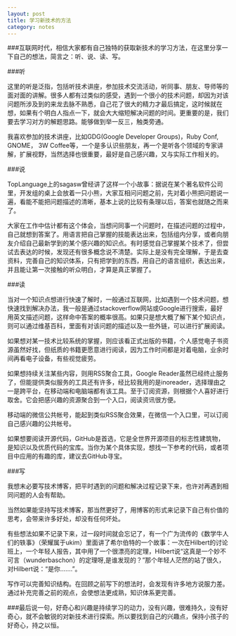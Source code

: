```yaml
---
layout: post
title: 学习新技术的方法
category: notes
---
```




###互联网时代，相信大家都有自己独特的获取新技术的学习方法，在这里分享一下自己的想法，简言之：听、说、读、写。

###听

这里的听是泛指，包括听技术讲座，参加技术交流活动，听同事、朋友、导师等的面对面的讲解。很多人都有过类似的感受，遇到一个很小的技术问题，却因为对该问题所涉及到的来龙去脉不熟悉，自己花了很大的精力才最后搞定，这时候就在想，如果有个明白人指点一下，就会大大缩短解决问题的时间。更重要的是，我们要去学习对方的解题思路。能够做到举一反三，触类旁通。
	
我喜欢参加的技术讲座，比如GDG(Google Developer Groups)，Ruby Conf, GNOME， 3W Coffee等，一个是多认识些朋友，再一个是听各个领域的专家讲解，扩展视野，当然选择也很重要，最好是自己感兴趣，又与实际工作相关的。
	
###说

TopLanguage上的sagasw曾经讲了这样一个小故事：据说在某个著名软件公司里，开发组的桌上会放着一只小熊，大家互相问问题之前，先对着小熊把问题说一遍，看能不能把问题描述的清晰，基本上说的比较有条理以后，答案也就随之而来了。

大家在工作中估计都有这个体会，当想问同事一个问题时，在描述问题的过程中，自己就想到答案了。用语言把自己掌握的技能表达出来，包括组内分享，或者向朋友介绍自己最新学到的某个感兴趣的知识点。有时感觉自己掌握某个技术了，但尝试去表达的时候，发现还有很多概念说不清楚。实际上是没有完全理解，于是去查资料，完善自己的知识体系，只有把学到的东西，用自己的语言组织，表达出来，并且能让第一次接触的听众明白，才算是真正掌握了。

###读

当对一个知识点想进行快速了解时，一般通过互联网，比如遇到一个技术问题，想快速找到解决办法，我一般是通过stackoverflow网站或Google进行搜索，最好用英文描述问题，这样命中答案的概率很高。如果只是想大概了解下某个知识点，则可以通过维基百科，里面有对该问题的描述以及一些外链，可以进行扩展阅读。

如果想对某一技术比较系统的掌握，则应该看正式出版的书籍，个人感觉电子书资源虽然好找，但纸质的书籍更愿意进行阅读，因为工作时间都是对着电脑，业余时间再看电子设备，有些视觉疲劳。

如果想持续关注某些内容，则用RSS聚合工具，Google Reader虽然已经终止服务了，但能提供类似服务的工具还有许多，经比较我用的是inoreader，选择理由之一是跨平台，在移动端和电脑端都有该工具。至于订阅资源，则根据个人喜好进行取舍。它会把感兴趣的资源聚合到一个入口，阅读资讯很方便。

移动端的微信公共帐号，能起到类似RSS聚合效果，在微信一个入口里，可以订阅自己感兴趣的公共帐号。

如果想要阅读开源代码，GitHub是首选，它是全世界开源项目的标志性建筑物，是知识以及优质代码的宝库。当你为某个具体实现，想找一下参考的代码，或者项目中应用的有趣的库，建议去GitHub寻宝。

###写

我想末必要写技术博客，把平时遇到的问题和解决过程记录下来，也许对再遇到相同问题的人会有帮助。

当然如果能坚持写技术博客，那当然更好了，用博客的形式来记录下自己有价值的思考，会带来许多好处，却没有任何坏处。

有些想法如果不记录下来，过一段时间就会忘记了，有一个广为流传的《数学牛人们的轶事》（荣耀属于ukim）里面讲了希尔伯特的一个故事：一次在Hilbert的讨论班上，一个年轻人报告，其中用了一个很漂亮的定理，Hilbert说“这真是一个妙不可言（wunderbaschon）的定理呀,是谁发现的？”那个年轻人茫然的站了很久，对Hilbert说：“是你.……”。

写作可以完善知识结构。在回顾之前写下的想法时，会发现有许多地方说服力差。通过补充完善之前的观点，会使想法更成熟，知识体系更完善。

###最后说一句，好奇心和兴趣是持续学习的动力，没有兴趣，很难持久，没有好奇心，就不会敏锐的对新技术进行探索。所以要找到自己的兴趣点，保持小孩子的好奇心，持之以恒。





